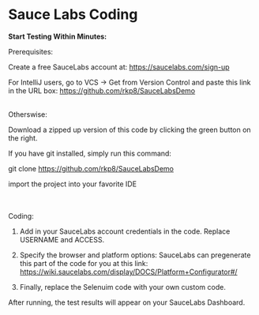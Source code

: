 # Sauce Labs Coding


<b>Start Testing Within Minutes:</b>

Prerequisites:

Create a free SauceLabs account at:
https://saucelabs.com/sign-up

For IntelliJ users, go to VCS -> Get from Version Control and paste this link in the URL box: https://github.com/rkp8/SauceLabsDemo
<br></br>

Otherswise:

Download a zipped up version of this code by clicking the green button on the right.

If you have git installed, simply run this command:

git clone https://github.com/rkp8/SauceLabsDemo

import the project into your favorite IDE


<br></br>
Coding:

1. Add in your SauceLabs account credentials in the code. Replace USERNAME and ACCESS.


2. Specify the browser and platform options:
  SauceLabs can pregenerate this part of the code for you at this link: https://wiki.saucelabs.com/display/DOCS/Platform+Configurator#/



3. Finally, replace the Selenuim code with your own custom code.



After running, the test results will appear on your SauceLabs Dashboard.

